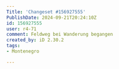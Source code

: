 ```yaml
---
Title: 'Changeset #156927555'
PublishDate: 2024-09-21T20:24:10Z
id: 156927555
user: r4-71
comment: Feldweg bei Wanderung begangen
created_by: iD 2.30.2
tags:
- Montenegro

---
```

